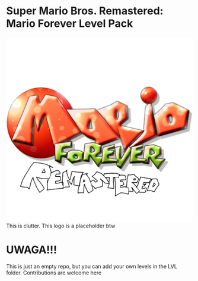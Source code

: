 # Super Mario Bros. Remastered: Mario Forever Level Pack
![Uwaga](https://raw.githubusercontent.com/XenonHedgehog/SMRMarioForeverPack/refs/heads/main/Random%20Bullshit/Mario_Forever_logo_remaster.png)
This is clutter. This logo is a placeholder btw
# UWAGA!!!
This is just an empty repo, but you can add your own levels in the LVL folder. Contributions are welcome here
